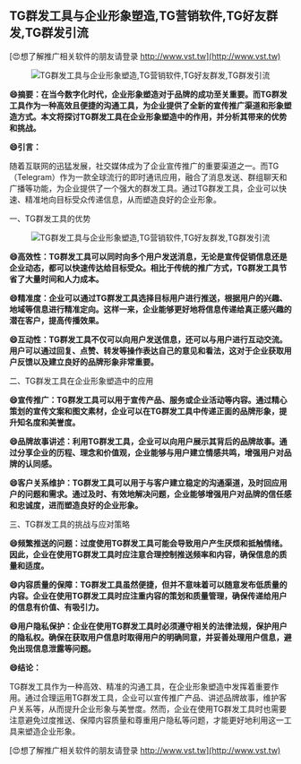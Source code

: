 ## **TG群发工具与企业形象塑造,TG营销软件,TG好友群发,TG群发引流**

[😍想了解推广相关软件的朋友请登录 http://www.vst.tw](http://www.vst.tw)

 <center><img src="https://vst.tw/MP4/tuiguang/png/7.png" alt="TG群发工具与企业形象塑造,TG营销软件,TG好友群发,TG群发引流"></center>

**😄摘要：在当今数字化时代，企业形象塑造对于品牌的成功至关重要。而TG群发工具作为一种高效且便捷的沟通工具，为企业提供了全新的宣传推广渠道和形象塑造方式。本文将探讨TG群发工具在企业形象塑造中的作用，并分析其带来的优势和挑战。**

**😄引言：**

随着互联网的迅猛发展，社交媒体成为了企业宣传推广的重要渠道之一。而TG（Telegram）作为一款全球流行的即时通讯应用，融合了消息发送、群组聊天和广播等功能，为企业提供了一个强大的群发工具。通过TG群发工具，企业可以快速、精准地向目标受众传递信息，从而塑造良好的企业形象。

一、TG群发工具的优势

 <center><img src="https://vst.tw/MP4/tuiguang/png/1.png" alt="TG群发工具与企业形象塑造,TG营销软件,TG好友群发,TG群发引流"></center>

**😄高效性：TG群发工具可以同时向多个用户发送消息，无论是宣传促销信息还是企业动态，都可以快速传达给目标受众。相比于传统的推广方式，TG群发工具节省了大量时间和人力成本。**

**😄精准度：企业可以通过TG群发工具选择目标用户进行推送，根据用户的兴趣、地域等信息进行精准定向。这样一来，企业能够更好地将信息传递给真正感兴趣的潜在客户，提高传播效果。**

**😄互动性：TG群发工具不仅可以向用户发送信息，还可以与用户进行互动交流。用户可以通过回复、点赞、转发等操作表达自己的意见和看法，这对于企业获取用户反馈以及建立良好的品牌形象非常重要。**

二、TG群发工具在企业形象塑造中的应用

**😄宣传推广：TG群发工具可以用于宣传产品、服务或企业活动等内容。通过精心策划的宣传文案和图文素材，企业可以在TG群发工具中传递正面的品牌形象，提升知名度和美誉度。**

**😄品牌故事讲述：利用TG群发工具，企业可以向用户展示其背后的品牌故事。通过分享企业的历程、理念和价值观，企业能够与用户建立情感共鸣，增强用户对品牌的认同感。**

**😄客户关系维护：TG群发工具可以用于与客户建立稳定的沟通渠道，及时回应用户的问题和需求。通过及时、有效地解决问题，企业能够增强用户对品牌的信任感和忠诚度，进而塑造良好的企业形象。**

三、TG群发工具的挑战与应对策略

**😄频繁推送的问题：过度使用TG群发工具可能会导致用户产生厌烦和抵触情绪。因此，企业在使用TG群发工具时应注意合理控制推送频率和内容，确保信息的质量和适度。**

**😄内容质量的保障：TG群发工具虽然便捷，但并不意味着可以随意发布低质量的内容。企业在使用TG群发工具时应注重内容的策划和质量管理，确保传递给用户的信息有价值、有吸引力。**

**😄用户隐私保护：企业在使用TG群发工具时必须遵守相关的法律法规，保护用户的隐私权。确保在获取用户信息时取得用户的明确同意，并妥善处理用户信息，避免出现信息泄露等问题。**

**😄结论：**

TG群发工具作为一种高效、精准的沟通工具，在企业形象塑造中发挥着重要作用。通过合理运用TG群发工具，企业可以宣传推广产品、讲述品牌故事，维护客户关系等，从而提升企业形象与美誉度。然而，企业在使用TG群发工具时也需要注意避免过度推送、保障内容质量和尊重用户隐私等问题，才能更好地利用这一工具来塑造企业形象。

[😍想了解推广相关软件的朋友请登录 http://www.vst.tw](http://www.vst.tw)



